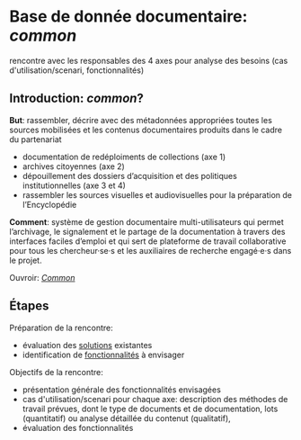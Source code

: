 # Base de donnée documentaire: *common* 

rencontre avec les responsables des 4 axes pour analyse des besoins (cas d'utilisation/scenari, fonctionnalités)

## Introduction: *common*? 

**But**: rassembler, décrire avec des métadonnées appropriées toutes les sources mobilisées et les contenus documentaires produits dans le cadre du partenariat

- documentation de redéploiments de collections (axe 1)
- archives citoyennes (axe 2)
- dépouillement des dossiers d’acquisition et des politiques institutionnelles (axe 3 et 4)
- rassembler les sources visuelles et audiovisuelles pour la préparation de l’Encyclopédie

**Comment**: système de gestion documentaire multi-utilisateurs qui permet l’archivage, le signalement et le partage de la documentation à travers des interfaces faciles d’emploi et qui sert de plateforme de travail collaborative pour tous les chercheur·se·s et les auxiliaires de recherche engagé·e·s dans le projet.

Ouvroir: [*Common*](https://github.com/ouvroir/common)

## Étapes

Préparation de la rencontre: 

- évaluation des [solutions](https://github.com/ouvroir/common/blob/main/solutions.md) existantes
- identification de [fonctionnalités](https://github.com/ouvroir/common/blob/main/fonctionnalites.md) à envisager

Objectifs de la rencontre:

<!-- dans quel ordre est-ce le plus utile? -->

- présentation générale des fonctionnalités envisagées
- cas d'utilisation/scenari pour chaque axe: description des méthodes de travail prévues, dont le type de documents et de documentation, lots (quantitatif) ou analyse détaillée du contenut (qualitatif), 
- évaluation des fonctionnalités

